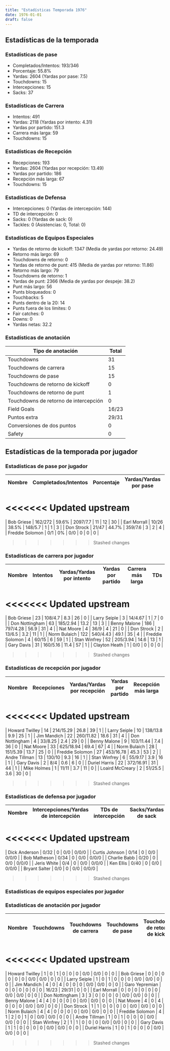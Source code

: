 ```yaml
---
title: "Estadísticas Temporada 1976"
date: 1976-01-01
draft: false
---
```


## Estadísticas de la temporada
### Estadísticas de pase
* Completados/Intentos: 193/346
* Porcentaje: 55.8%
* Yardas: 2604 (Yardas por pase: 7.5)
* Touchdowns: 15
* Intercepciones: 15
* Sacks: 37

### Estadísticas de Carrera
* Intentos: 491
* Yardas: 2118 (Yardas por intento: 4.31)
* Yardas por partido: 151.3
* Carrera más larga: 59
* Touchdowns: 15

### Estadísticas de Recepción
* Recepciones: 193
* Yardas: 2604 (Yardas por recepción: 13.49)
* Yardas por partido: 186
* Recepción más larga: 67
* Touchdowns: 15

### Estadísticas de Defensa
* Intercepciones: 0 (Yardas de intercepción: 144)
* TD de intercepción: 0
* Sacks: 0 (Yardas de sack: 0)
* Tackles: 0 (Asistencias: 0, Total: 0)

### Estadísticas de Equipos Especiales
* Yardas de retorno de kickoff: 1347 (Media de yardas por retorno: 24.49)
* Retorno más largo: 69
* Touchdowns de retorno: 0
* Yardas de retorno de punt: 415 (Media de yardas por retorno: 11.86)
* Retorno más largo: 79
* Touchdowns de retorno: 1
* Yardas de punt: 2366 (Media de yardas por despeje: 38.2)
* Punt más largo: 56
* Punts bloqueados: 0
* Touchbacks: 5
* Punts dentro de la 20: 14
* Punts fuera de los límites: 0
* Fair catches: 0
* Downs: 0
* Yardas netas: 32.2

### Estadísticas de anotación
| Tipo de anotación | Total |
|-------------------|-------|
| Touchdowns | 31 |
| Touchdowns de carrera | 15 |
| Touchdowns de pase | 15 |
| Touchdowns de retorno de kickoff | 0 |
| Touchdowns de retorno de punt | 1 |
| Touchdowns de retorno de intercepción | 0 |
| Field Goals | 16/23 |
| Puntos extra | 29/31 |
| Conversiones de dos puntos | 0 |
| Safety | 0 |

## Estadísticas de la temporada por jugador
### Estadísticas de pase por jugador
| Nombre | Completados/Intentos | Porcentaje | Yardas/Yardas por pase | TDs | Intercepciones | Sacks |
|--------|----------------------|------------|------------------------|-----|----------------|-------|
<<<<<<< Updated upstream
=======
| Bob Griese | 162/272 | 59.6% | 2097/7.7 | 11 | 12 | 30 |
| Earl Morrall | 10/26 | 38.5% | 148/5.7 | 1 | 1 | 3 |
| Don Strock | 21/47 | 44.7% | 359/7.6 | 3 | 2 | 4 |
| Freddie Solomon | 0/1 | 0% | 0/0 | 0 | 0 | 0 |
>>>>>>> Stashed changes


### Estadísticas de carrera por jugador
| Nombre | Intentos | Yardas/Yardas por intento | Yardas por partido | Carrera más larga | TDs |
|--------|----------|--------------------------|--------------------|-------------------|-----|
<<<<<<< Updated upstream
=======
| Bob Griese | 23 | 108/4.7 | 8.3 | 26 | 0 |
| Larry Seiple | 3 | 14/4.67 | 1 | 7 | 0 |
| Don Nottingham | 63 | 185/2.94 | 13.2 | 13 | 3 |
| Benny Malone | 186 | 797/4.28 | 56.9 | 31 | 4 |
| Nat Moore | 4 | 36/9 | 4 | 21 | 0 |
| Don Strock | 2 | 13/6.5 | 3.2 | 11 | 1 |
| Norm Bulaich | 122 | 540/4.43 | 49.1 | 35 | 4 |
| Freddie Solomon | 4 | 60/15 | 6 | 59 | 1 |
| Stan Winfrey | 52 | 205/3.94 | 14.6 | 13 | 1 |
| Gary Davis | 31 | 160/5.16 | 11.4 | 57 | 1 |
| Clayton Heath | 1 | 0/0 | 0 | 0 | 0 |
>>>>>>> Stashed changes


### Estadísticas de recepción por jugador
| Nombre | Recepciones | Yardas/Yardas por recepción | Yardas por partido | Recepción más larga | TDs |
|--------|-------------|----------------------------|--------------------|---------------------|-----|
<<<<<<< Updated upstream
=======
| Howard Twilley | 14 | 214/15.29 | 26.8 | 39 | 1 |
| Larry Seiple | 10 | 138/13.8 | 9.9 | 25 | 1 |
| Jim Mandich | 22 | 260/11.82 | 18.6 | 31 | 4 |
| Don Nottingham | 4 | 33/8.25 | 2.4 | 29 | 0 |
| Benny Malone | 9 | 103/11.44 | 7.4 | 36 | 0 |
| Nat Moore | 33 | 625/18.94 | 69.4 | 67 | 4 |
| Norm Bulaich | 28 | 151/5.39 | 13.7 | 25 | 0 |
| Freddie Solomon | 27 | 453/16.78 | 45.3 | 53 | 2 |
| Andre Tillman | 13 | 130/10 | 9.3 | 16 | 1 |
| Stan Winfrey | 6 | 55/9.17 | 3.9 | 16 | 1 |
| Gary Davis | 2 | 8/4 | 0.6 | 6 | 0 |
| Duriel Harris | 22 | 372/16.91 | 31 | 44 | 1 |
| Mike Holmes | 1 | 11/11 | 3.7 | 11 | 0 |
| Loaird McCreary | 2 | 51/25.5 | 3.6 | 30 | 0 |
>>>>>>> Stashed changes


### Estadísticas de defensa por jugador
| Nombre | Intercepciones/Yardas de intercepción | TDs de intercepción | Sacks/Yardas de sack | Tackles/Asistencias/Total |
|--------|--------------------------------------|---------------------|-----------------------|--------------------------|
<<<<<<< Updated upstream
=======
| Dick Anderson | 0/32 | 0 | 0/0 | 0/0/0 |
| Curtis Johnson | 0/14 | 0 | 0/0 | 0/0/0 |
| Bob Matheson | 0/34 | 0 | 0/0 | 0/0/0 |
| Charlie Babb | 0/20 | 0 | 0/0 | 0/0/0 |
| Jeris White | 0/4 | 0 | 0/0 | 0/0/0 |
| Ken Ellis | 0/40 | 0 | 0/0 | 0/0/0 |
| Bryant Salter | 0/0 | 0 | 0/0 | 0/0/0 |
>>>>>>> Stashed changes


### Estadísticas de equipos especiales por jugador
<!-- Puedes agregar aquí tablas para KickoffReturn, PuntReturn, Punting, Kicking si lo necesitas -->

### Estadísticas de anotación por jugador
| Nombre | Touchdowns | Touchdowns de carrera | Touchdowns de pase | Touchdowns de retorno de kickoff | Touchdowns de retorno de punt | Touchdowns de retorno de intercepción | Field Goals | Puntos extra | Conversiones de dos puntos | Safety |
|--------|------------|----------------|---------------------|----------------------------------|-------------------------------|----------------------------------|------------|--------------|--------------------------|--------|
<<<<<<< Updated upstream
=======
| Howard Twilley | 1 | 0 | 1 | 0 | 0 | 0 | 0/0 | 0/0 | 0 | 0 |
| Bob Griese | 0 | 0 | 0 | 0 | 0 | 0 | 0/0 | 0/0 | 0 | 0 |
| Larry Seiple | 1 | 0 | 1 | 0 | 0 | 0 | 0/0 | 0/0 | 0 | 0 |
| Jim Mandich | 4 | 0 | 4 | 0 | 0 | 0 | 0/0 | 0/0 | 0 | 0 |
| Garo Yepremian | 0 | 0 | 0 | 0 | 0 | 0 | 16/23 | 29/31 | 0 | 0 |
| Earl Morrall | 0 | 0 | 0 | 0 | 0 | 0 | 0/0 | 0/0 | 0 | 0 |
| Don Nottingham | 3 | 3 | 0 | 0 | 0 | 0 | 0/0 | 0/0 | 0 | 0 |
| Benny Malone | 4 | 4 | 0 | 0 | 0 | 0 | 0/0 | 0/0 | 0 | 0 |
| Nat Moore | 4 | 0 | 4 | 0 | 0 | 0 | 0/0 | 0/0 | 0 | 0 |
| Don Strock | 1 | 1 | 0 | 0 | 0 | 0 | 0/0 | 0/0 | 0 | 0 |
| Norm Bulaich | 4 | 4 | 0 | 0 | 0 | 0 | 0/0 | 0/0 | 0 | 0 |
| Freddie Solomon | 4 | 1 | 2 | 0 | 1 | 0 | 0/0 | 0/0 | 0 | 0 |
| Andre Tillman | 1 | 0 | 1 | 0 | 0 | 0 | 0/0 | 0/0 | 0 | 0 |
| Stan Winfrey | 2 | 1 | 1 | 0 | 0 | 0 | 0/0 | 0/0 | 0 | 0 |
| Gary Davis | 1 | 1 | 0 | 0 | 0 | 0 | 0/0 | 0/0 | 0 | 0 |
| Duriel Harris | 1 | 0 | 1 | 0 | 0 | 0 | 0/0 | 0/0 | 0 | 0 |
>>>>>>> Stashed changes
